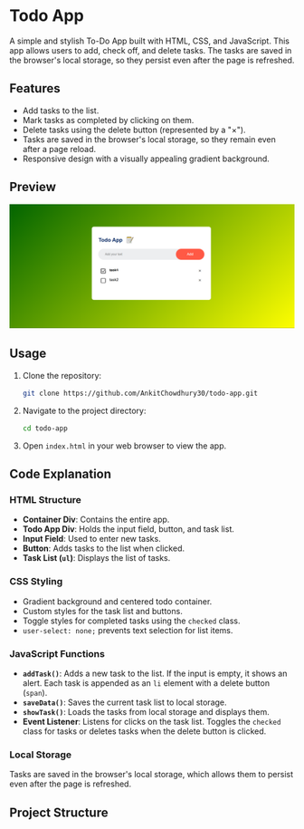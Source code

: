 # Todo App

A simple and stylish To-Do App built with HTML, CSS, and JavaScript. This app allows users to add, check off, and delete tasks. The tasks are saved in the browser's local storage, so they persist even after the page is refreshed.

## Features

- Add tasks to the list.
- Mark tasks as completed by clicking on them.
- Delete tasks using the delete button (represented by a "×").
- Tasks are saved in the browser's local storage, so they remain even after a page reload.
- Responsive design with a visually appealing gradient background.

## Preview

![Todo App Screenshot](images/ScreenShot.png)

## Usage

1. Clone the repository:
    ```bash
    git clone https://github.com/AnkitChowdhury30/todo-app.git
    ```

2. Navigate to the project directory:
    ```bash
    cd todo-app
    ```

3. Open `index.html` in your web browser to view the app.

## Code Explanation

### HTML Structure

- **Container Div**: Contains the entire app.
- **Todo App Div**: Holds the input field, button, and task list.
- **Input Field**: Used to enter new tasks.
- **Button**: Adds tasks to the list when clicked.
- **Task List (`ul`)**: Displays the list of tasks.

### CSS Styling

- Gradient background and centered todo container.
- Custom styles for the task list and buttons.
- Toggle styles for completed tasks using the `checked` class.
- `user-select: none;` prevents text selection for list items.

### JavaScript Functions

- **`addTask()`**: Adds a new task to the list. If the input is empty, it shows an alert. Each task is appended as an `li` element with a delete button (`span`).
- **`saveData()`**: Saves the current task list to local storage.
- **`showTask()`**: Loads the tasks from local storage and displays them.
- **Event Listener**: Listens for clicks on the task list. Toggles the `checked` class for tasks or deletes tasks when the delete button is clicked.

### Local Storage

Tasks are saved in the browser's local storage, which allows them to persist even after the page is refreshed.

## Project Structure

